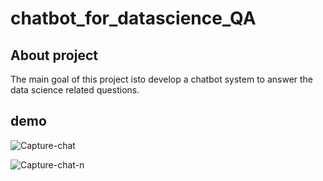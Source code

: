 # chatbot_for_datascience_QA
## About project 
The main goal of this project isto develop a chatbot system to answer the data science related questions.
## demo 
![Capture-chat](https://user-images.githubusercontent.com/51403241/131832770-2a892f5a-e043-4557-8397-731da9ed4abe.PNG)

![Capture-chat-n](https://user-images.githubusercontent.com/51403241/131832816-1d5eca3b-1ede-4328-84a7-281dbd4aa820.PNG)



